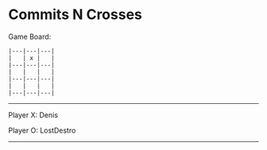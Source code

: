 Commits N Crosses
=================

 Game Board:

	|---|---|---|
	|   | x |   |
	|---|---|---|
	|   |   |   |
	|---|---|---|
	|   |   |   |
	|---|---|---|

-------------

 Player X: Denis
 
 Player O: LostDestro

-------------